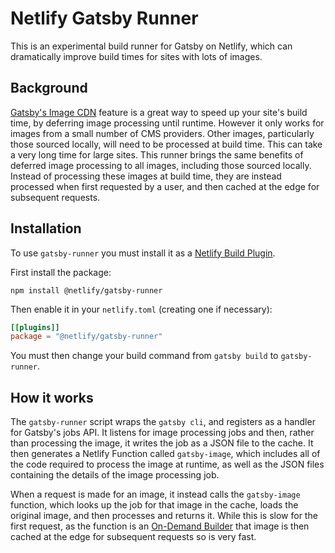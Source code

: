 # Netlify Gatsby Runner

This is an experimental build runner for Gatsby on Netlify, which can dramatically improve build times for sites with lots of images.

## Background

[Gatsby's Image CDN](https://www.netlify.com/blog/gatsby-image-cdn-on-netlify/) feature is a great way to speed up your site's build time, by deferring image processing until runtime. However it only works for images from a small number of CMS providers. Other images, particularly those sourced locally, will need to be processed at build time. This can take a very long time for large sites. This runner brings the same benefits of deferred image processing to all images, including those sourced locally. Instead of processing these images at build time, they are instead processed when first requested by a user, and then cached at the edge for subsequent requests.

## Installation

To use `gatsby-runner` you must install it as a [Netlify Build Plugin](https://docs.netlify.com/integrations/build-plugins/).

First install the package:

```shell
npm install @netlify/gatsby-runner
```

Then enable it in your `netlify.toml` (creating one if necessary):

```toml
[[plugins]]
package = "@netlify/gatsby-runner"
```

You must then change your build command from `gatsby build` to `gatsby-runner`.

## How it works

The `gatsby-runner` script wraps the `gatsby cli`, and registers as a handler for Gatsby's jobs API. It listens for image processing jobs and then, rather than processing the image, it writes the job as a JSON file to the cache. It then generates a Netlify Function called `gatsby-image`, which includes all of the code required to process the image at runtime, as well as the JSON files containing the details of the image processing job.

When a request is made for an image, it instead calls the `gatsby-image` function, which looks up the job for that image in the cache, loads the original image, and then processes and returns it. While this is slow for the first request, as the function is an [On-Demand Builder](https://docs.netlify.com/configure-builds/on-demand-builders/) that image is then cached at the edge for subsequent requests so is very fast.

